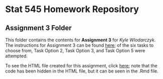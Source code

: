 # Stat 545 Homework Repository

## Assignment 3 Folder

This folder contains the contents for **Assignment 3** for *Kyle Wlodarczyk*. The instructions for Assignment 3 can be found [here](https://stat545.stat.ubc.ca/evaluation/hw03/hw03/); of the six tasks to choose from, Task Option 2, Task Option 3, and Task Option 5 were attempted.

To see the HTML file created for this assignment, click [here](https://stat545-ubc-hw-2019-20.github.io/stat545-hw-kgwkyle/hw03/hw03-dplyr-ggplot2.html); note that the code has been hidden in the HTML file, but it can be seen in the .Rmd file.
